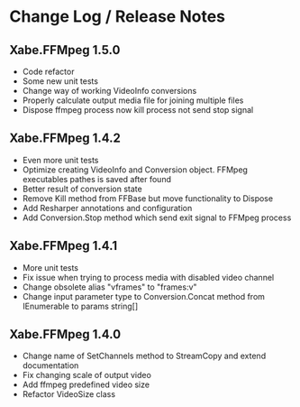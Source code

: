 Change Log / Release Notes
==========================

## Xabe.FFMpeg 1.5.0

* Code refactor
* Some new unit tests
* Change way of working VideoInfo conversions
* Properly calculate output media file for joining multiple files
* Dispose ffmpeg process now kill process not send stop signal

## Xabe.FFMpeg 1.4.2

* Even more unit tests
* Optimize creating VideoInfo and Conversion object. FFMpeg executables pathes is saved after found
* Better result of conversion state
* Remove Kill method from FFBase but move functionality to Dispose
* Add Resharper annotations and configuration
* Add Conversion.Stop method which send exit signal to FFMpeg process

## Xabe.FFMpeg 1.4.1

* More unit tests
* Fix issue when trying to process media with disabled video channel
* Change obsolete alias "vframes" to "frames:v"
* Change input parameter type to Conversion.Concat method from IEnumerable<string> to params string[]

## Xabe.FFMpeg 1.4.0

* Change name of SetChannels method to StreamCopy and extend documentation
* Fix changing scale of output video
* Add ffmpeg predefined video size
* Refactor VideoSize class